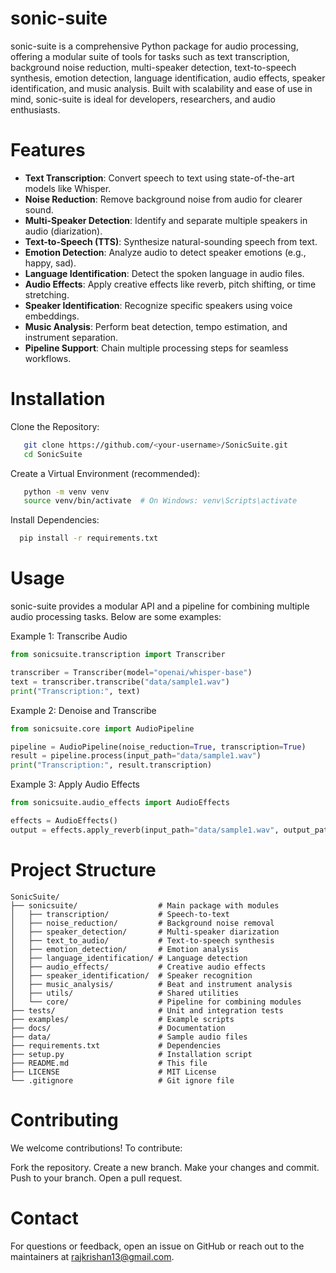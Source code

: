 # sonic-suite
sonic-suite is a comprehensive Python package for audio processing, offering a modular suite of tools for tasks such as text transcription, background noise reduction, multi-speaker detection, text-to-speech synthesis, emotion detection, language identification, audio effects, speaker identification, and music analysis. Built with scalability and ease of use in mind, sonic-suite is ideal for developers, researchers, and audio enthusiasts.

# Features
- **Text Transcription**: Convert speech to text using state-of-the-art models like Whisper.
- **Noise Reduction**: Remove background noise from audio for clearer sound.
- **Multi-Speaker Detection**: Identify and separate multiple speakers in audio (diarization).
- **Text-to-Speech (TTS)**: Synthesize natural-sounding speech from text.
- **Emotion Detection**: Analyze audio to detect speaker emotions (e.g., happy, sad).
- **Language Identification**: Detect the spoken language in audio files.
- **Audio Effects**: Apply creative effects like reverb, pitch shifting, or time stretching.
- **Speaker Identification**: Recognize specific speakers using voice embeddings.
- **Music Analysis**: Perform beat detection, tempo estimation, and instrument separation.
- **Pipeline Support**: Chain multiple processing steps for seamless workflows.

# Installation
Clone the Repository:
```bash
   git clone https://github.com/<your-username>/SonicSuite.git
   cd SonicSuite
   ```

Create a Virtual Environment (recommended):
```bash
   python -m venv venv
   source venv/bin/activate  # On Windows: venv\Scripts\activate
   ```

Install Dependencies:
 ```bash
   pip install -r requirements.txt
   ```

# Usage
sonic-suite provides a modular API and a pipeline for combining multiple audio processing tasks. Below are some examples:

Example 1: Transcribe Audio
```python
from sonicsuite.transcription import Transcriber

transcriber = Transcriber(model="openai/whisper-base")
text = transcriber.transcribe("data/sample1.wav")
print("Transcription:", text)
```
Example 2: Denoise and Transcribe
```python
from sonicsuite.core import AudioPipeline

pipeline = AudioPipeline(noise_reduction=True, transcription=True)
result = pipeline.process(input_path="data/sample1.wav")
print("Transcription:", result.transcription)
```
Example 3: Apply Audio Effects
```python
from sonicsuite.audio_effects import AudioEffects

effects = AudioEffects()
output = effects.apply_reverb(input_path="data/sample1.wav", output_path="output/reverbed.wav")
```

# Project Structure
```
SonicSuite/
├── sonicsuite/                  # Main package with modules
│   ├── transcription/           # Speech-to-text
│   ├── noise_reduction/         # Background noise removal
│   ├── speaker_detection/       # Multi-speaker diarization
│   ├── text_to_audio/           # Text-to-speech synthesis
│   ├── emotion_detection/       # Emotion analysis
│   ├── language_identification/ # Language detection
│   ├── audio_effects/           # Creative audio effects
│   ├── speaker_identification/  # Speaker recognition
│   ├── music_analysis/          # Beat and instrument analysis
│   ├── utils/                   # Shared utilities
│   └── core/                    # Pipeline for combining modules
├── tests/                       # Unit and integration tests
├── examples/                    # Example scripts
├── docs/                        # Documentation
├── data/                        # Sample audio files
├── requirements.txt             # Dependencies
├── setup.py                     # Installation script
├── README.md                    # This file
├── LICENSE                      # MIT License
└── .gitignore                   # Git ignore file
```

# Contributing
We welcome contributions! To contribute:

Fork the repository.
Create a new branch.
Make your changes and commit.
Push to your branch.
Open a pull request.

# Contact
For questions or feedback, open an issue on GitHub or reach out to the maintainers at rajkrishan13@gmail.com.
